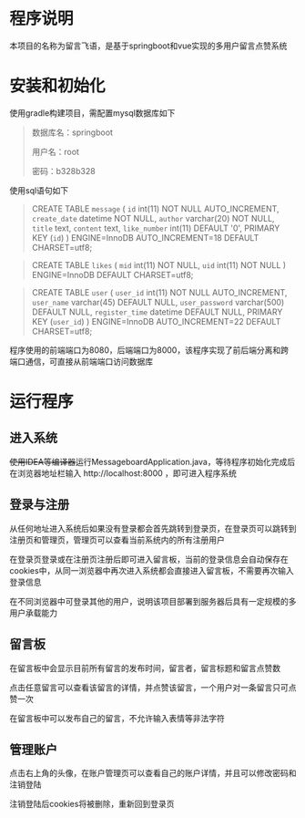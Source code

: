 # 程序说明
本项目的名称为留言飞语，是基于springboot和vue实现的多用户留言点赞系统
# 安装和初始化
使用gradle构建项目，需配置mysql数据库如下

>数据库名：springboot
>
>用户名：root
>
>密码：b328b328

使用sql语句如下

>CREATE TABLE `message` (
  `id` int(11) NOT NULL AUTO_INCREMENT,
  `create_date` datetime NOT NULL,
  `author` varchar(20) NOT NULL,
  `title` text,
  `content` text,
  `like_number` int(11) DEFAULT '0',
  PRIMARY KEY (`id`)
) ENGINE=InnoDB AUTO_INCREMENT=18 DEFAULT CHARSET=utf8;

>CREATE TABLE `likes` (
  `mid` int(11) NOT NULL,
  `uid` int(11) NOT NULL
) ENGINE=InnoDB DEFAULT CHARSET=utf8;

>CREATE TABLE `user` (
  `user_id` int(11) NOT NULL AUTO_INCREMENT,
  `user_name` varchar(45) DEFAULT NULL,
  `user_password` varchar(500) DEFAULT NULL,
  `register_time` datetime DEFAULT NULL,
  PRIMARY KEY (`user_id`)
) ENGINE=InnoDB AUTO_INCREMENT=22 DEFAULT CHARSET=utf8;

程序使用的前端端口为8080，后端端口为8000，该程序实现了前后端分离和跨端口通信，可直接从前端端口访问数据库

# 运行程序
## 进入系统
~~使用IDEA等编译器~~运行MessageboardApplication.java，等待程序初始化完成后在浏览器地址栏输入
http://localhost:8000 ，即可进入程序系统
## 登录与注册
从任何地址进入系统后如果没有登录都会首先跳转到登录页，在登录页可以跳转到注册页和管理页，管理页可以查看当前系统内的所有注册用户

在登录页登录或在注册页注册后即可进入留言板，当前的登录信息会自动保存在cookies中，从同一浏览器中再次进入系统都会直接进入留言板，不需要再次输入登录信息

在不同浏览器中可登录其他的用户，说明该项目部署到服务器后具有一定规模的多用户承载能力
## 留言板
在留言板中会显示目前所有留言的发布时间，留言者，留言标题和留言点赞数

点击任意留言可以查看该留言的详情，并点赞该留言，一个用户对一条留言只可点赞一次

在留言板中可以发布自己的留言，不允许输入表情等非法字符

## 管理账户
点击右上角的头像，在账户管理页可以查看自己的账户详情，并且可以修改密码和注销登陆

注销登陆后cookies将被删除，重新回到登录页




